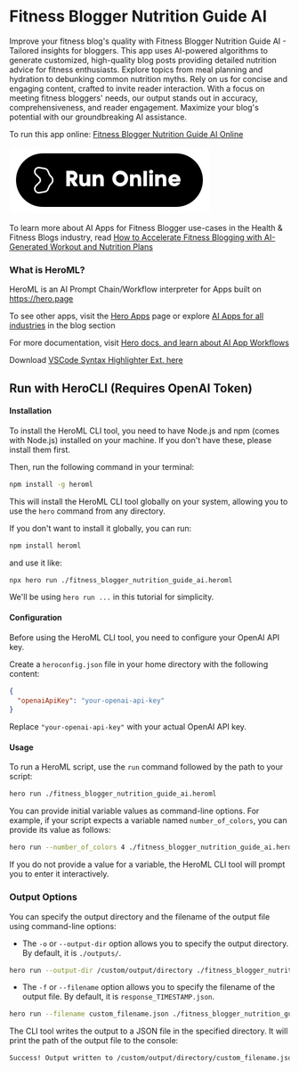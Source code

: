 # Fitness Blogger Nutrition Guide AI

Improve your fitness blog's quality with Fitness Blogger Nutrition Guide AI - Tailored insights for bloggers. This app uses AI-powered algorithms to generate customized, high-quality blog posts providing detailed nutrition advice for fitness enthusiasts. Explore topics from meal planning and hydration to debunking common nutrition myths. Rely on us for concise and engaging content, crafted to invite reader interaction. With a focus on meeting fitness bloggers' needs, our output stands out in accuracy, comprehensiveness, and reader engagement. Maximize your blog's potential with our groundbreaking AI assistance.

To run this app online: [Fitness Blogger Nutrition Guide AI Online](https://hero.page/app/fitness-blogger-nutrition-guide-ai-tailored-nutrition-insights-for-fitness-bloggers/30sAxY5mkMDEobX5md2N)

[![Run Fitness Blogger Nutrition Guide AI Online](/assets/run.svg)](https://hero.page/app/fitness-blogger-nutrition-guide-ai-tailored-nutrition-insights-for-fitness-bloggers/30sAxY5mkMDEobX5md2N)

To learn more about AI Apps for Fitness Blogger use-cases in the Health & Fitness Blogs industry, read [How to Accelerate Fitness Blogging with AI-Generated Workout and Nutrition Plans](https://hero.page/blog/ai/health-and-fitness-blogs/how-to-accelerate-fitness-blogging-with-ai-generated-workout-and-nutrition-plans/170936)

### What is HeroML?
HeroML is an AI Prompt Chain/Workflow interpreter for Apps built on https://hero.page 

To see other apps, visit the [Hero Apps](https://hero.page/apps) page or explore [AI Apps for all industries](https://hero.page/blog) in the blog section

For more documentation, visit [Hero docs, and learn about AI App Workflows](https://hero.page/tutorials/introduction-to-heroml)

Download [VSCode Syntax Highlighter Ext. here](https://marketplace.visualstudio.com/items?itemName=hero-page.heroml)

## Run with HeroCLI (Requires OpenAI Token)

#### Installation

To install the HeroML CLI tool, you need to have Node.js and npm (comes with Node.js) installed on your machine. If you don't have these, please install them first. 

Then, run the following command in your terminal:

```bash
npm install -g heroml
```

This will install the HeroML CLI tool globally on your system, allowing you to use the `hero` command from any directory.

If you don't want to install it globally, you can run:

```bash
npm install heroml
```

and use it like:

```bash
npx hero run ./fitness_blogger_nutrition_guide_ai.heroml
```

We'll be using `hero run ...` in this tutorial for simplicity.

#### Configuration

Before using the HeroML CLI tool, you need to configure your OpenAI API key. 

Create a `heroconfig.json` file in your home directory with the following content:

```json
{
  "openaiApiKey": "your-openai-api-key"
}
```

Replace `"your-openai-api-key"` with your actual OpenAI API key.

#### Usage

To run a HeroML script, use the `run` command followed by the path to your script:

```bash
hero run ./fitness_blogger_nutrition_guide_ai.heroml
```

You can provide initial variable values as command-line options. For example, if your script expects a variable named `number_of_colors`, you can provide its value as follows:

```bash
hero run --number_of_colors 4 ./fitness_blogger_nutrition_guide_ai.heroml
```

If you do not provide a value for a variable, the HeroML CLI tool will prompt you to enter it interactively.

### Output Options

You can specify the output directory and the filename of the output file using command-line options:

- The `-o` or `--output-dir` option allows you to specify the output directory. By default, it is `./outputs/`.

```bash
hero run --output-dir /custom/output/directory ./fitness_blogger_nutrition_guide_ai.heroml
```

- The `-f` or `--filename` option allows you to specify the filename of the output file. By default, it is `response_TIMESTAMP.json`.

```bash
hero run --filename custom_filename.json ./fitness_blogger_nutrition_guide_ai.heroml
```

The CLI tool writes the output to a JSON file in the specified directory. It will print the path of the output file to the console:

```bash
Success! Output written to /custom/output/directory/custom_filename.json
```

